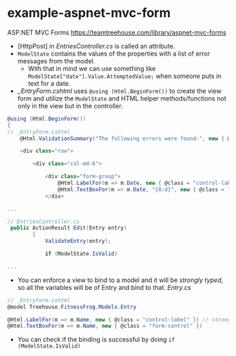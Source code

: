 # example-aspnet-mvc-form

ASP.NET MVC Forms
https://teamtreehouse.com/library/aspnet-mvc-forms

- [HttpPost] in *EntriesController.cs* is called an attribute.
- `ModelState` contains the values of the properties with a list of error messages from the model.
	- With that in mind we can use something like `ModelState["date"].Value.AttemptedValue;` when someone puts in text for a date.
- *_EntryForm.cshtml* uses `@using (Html.BeginForm())` to create the view form and utilize the `ModelState` and HTML helper methods/functions not only in the view but in the controller.
```csharp
@using (Html.BeginForm())
{
// _EntryForm.cshtml
    @Html.ValidationSummary("The following errors were found:", new { @class = "alert alert-danger" })

    <div class="row">

        <div class="col-md-6">

            <div class="form-group">
                @Html.LabelFor(m => m.Date, new { @class = "control-label" }) // strongly typed, m is an anonymous function
                @Html.TextBoxFor(m => m.Date, "{0:d}", new { @class = "form-control datepicker" })
            </div>

...

// EntriesController.cs
 public ActionResult Edit(Entry entry)
        {
            ValidateEntry(entry);

            if (ModelState.IsValid)

...
```
- You can enforce a view to bind to a model and it will be *strongly typed*, so all the variables will be of Entry and bind to that.  *Entry.cs*
```csharp
// _EntryForm.cshtml
@model Treehouse.FitnessFrog.Models.Entry

@Html.LabelFor(m => m.Name, new { @class = "control-label" }) // strongly typed, m is an anonymous function
@Html.TextBoxFor(m => m.Name, new { @class = "form-control" })
```
- You can check if the binding is successful by doing `if (ModelState.IsValid)`

